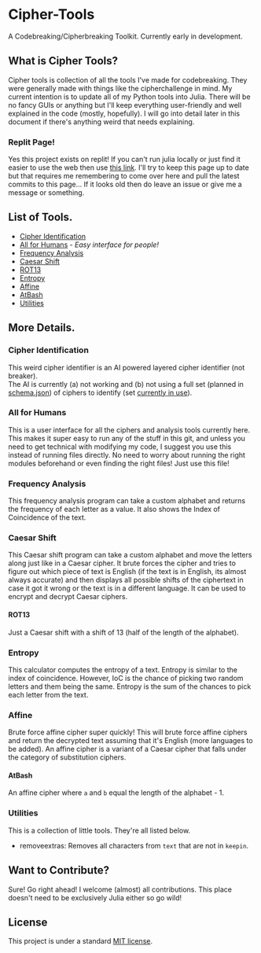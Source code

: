 # Cipher-Tools
A Codebreaking/Cipherbreaking Toolkit. Currently early in development.  

## What is Cipher Tools?
Cipher tools is collection of all the tools I've made for codebreaking. They were generally made with things like the cipherchallenge in mind. My current intention is to update all of my Python tools into Julia. There will be no fancy GUIs or anything but I'll keep everything user-friendly and well explained in the code (mostly, hopefully). I will go into detail later in this document if there's anything weird that needs explaining.

### Replit Page!
Yes this project exists on replit! If you can't run julia locally or just find it easier to use the web then use [this link](https://repl.it/@Squalm/Cipher-Tools#README.md). I'll try to keep this page up to date but that requires me remembering to come over here and pull the latest commits to this page... If it looks old then do leave an issue or give me a message or something.

## List of Tools.

 - [Cipher Identification](https://github.com/Squalm/Cipher-Tools#cipher-identification)
 - [All for Humans](https://github.com/Squalm/Cipher-Tools#all-for-humans) - *Easy interface for people!*
 - [Frequency Analysis](https://github.com/Squalm/Cipher-Tools#frequency-analysis)
 - [Caesar Shift](https://github.com/Squalm/Cipher-Tools#caesar-shift)
 - [ROT13](https://github.com/Squalm/Cipher-Tools#rot13)
 - [Entropy](https://github.com/Squalm/Cipher-Tools#entropy)
 - [Affine](https://github.com/Squalm/Cipher-Tools#affine)
 - [AtBash](https://github.com/Squalm/Cipher-Tools#atbash)
 - [Utilities](https://github.com/Squalm/Cipher-Tools#utilities)

## More Details.
### Cipher Identification
This weird cipher identifier is an AI powered layered cipher identifier (not breaker).  
The AI is currently (a) not working and (b) not using a full set (planned in [schema.json](https://github.com/Squalm/Cipher-Tools/blob/master/AI/Texts/schema.json)) of ciphers to identify (set [currently in use](https://github.com/Squalm/Cipher-Tools/blob/master/AI/Texts/smaller_schema.json)).
### All for Humans
This is a user interface for all the ciphers and analysis tools currently here. This makes it super easy to run any of the stuff in this git, and unless you need to get technical with modifying my code, I suggest you use this instead of running files directly. No need to worry about running the right modules beforehand or even finding the right files! Just use this file!
### Frequency Analysis
This frequency analysis program can take a custom alphabet and returns the frequency of each letter as a value. It also shows the Index of Coincidence of the text.  
### Caesar Shift
This Caesar shift program can take a custom alphabet and move the letters along just like in a Caesar cipher. It brute forces the cipher and tries to figure out which piece of text is English (if the text is in English, its almost always accurate) and then displays all possible shifts of the ciphertext in case it got it wrong or the text is in a different language. It can be used to encrypt and decrypt Caesar ciphers.  
#### ROT13
Just a Caesar shift with a shift of 13 (half of the length of the alphabet).
### Entropy
This calculator computes the entropy of a text. Entropy is similar to the index of coincidence. However, IoC is the chance of picking two random letters and them being the same. Entropy is the sum of the chances to pick each letter from the text.  
### Affine  
Brute force affine cipher super quickly! This will brute force affine ciphers and return the decrypted text assuming that it's English (more languages to be added). An affine cipher is a variant of a Caesar cipher that falls under the category of substitution ciphers.  
#### AtBash
An affine cipher where `a` and `b` equal the length of the alphabet - 1.
### Utilities
This is a collection of little tools. They're all listed below.  
 - removeextras: Removes all characters from `text` that are not in `keepin`.

## Want to Contribute?
Sure! Go right ahead! I welcome (almost) all contributions. This place doesn't need to be exclusively Julia either so go wild!
## License
This project is under a standard [MIT license](https://github.com/Squalm/Cipher-Tools/blob/master/LICENSE).
